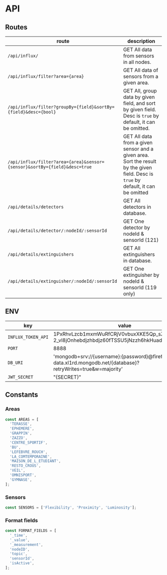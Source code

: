 # API

## Routes

| route                                                                     | description                                                                                                                         |
| ------------------------------------------------------------------------- | ----------------------------------------------------------------------------------------------------------------------------------- |
| `/api/influx/`                                                            | GET All data from sensors in all nodes.                                                                                             |
| `/api/influx/filter?area={area}`                                          | GET All data of sensors from a given area.                                                                                          |
| `/api/influx/filter?groupBy={field}&sortBy={field}&desc={bool}`           | GET All, group data by given field, and sort by given field. Desc is `true` by default, it can be omitted.                          |
| `/api/influx/filter?area={area}&sensor={sensor}&sortBy={field}&desc=true` | GET All data from a given sensor and a given area. Sort the result by the given field. Desc is `true` by default, it can be omitted |
| `/api/details/detectors`                                                  | GET All detectors in database.                                                                                                      |
| `/api/details/detector/:nodeId/:sensorId`                                 | GET One detector by nodeId & sensorId (121)                                                                                         |
| `/api/details/extinguishers`                                              | GET All extinguishers in database.                                                                                                  |
| `/api/details/extinguisher/:nodeId/:sensorId`                             | GET One extinguisher by nodeId & sensorId (119 only)                                                                                |

## ENV

| key                | value                                                                                                         |
| ------------------ | ------------------------------------------------------------------------------------------------------------- |
| `INFLUX_TOKEN_API` | 1PxRhvLzcb1mxmWuRfCRjV0vbuxXKE5Qp_sZhrnpk8_kC4-2_vl8jOnhebdjzhbdjz60fTSSU5jNzzh6hkHuadQ==                     |
| `PORT`             | 8888                                                                                                          |
| `DB_URI`           | 'mongodb+srv://{username}:{password}@fireforce-data.xl1rd.mongodb.net/{database}?retryWrites=true&w=majority' |
| `JWT_SECRET`       | "{SECRET}"                                                                                                    |

## Constants

### Areas

```js
const AREAS = [
  'TERASSE',
  'EPHEMERE',
  'GRAPPIN',
  'ZAZZO',
  'CENTRE_SPORTIF',
  'BU',
  'LEFEBVRE_ROUCH',
  'LA_COMTEMPORAINE',
  'MAISON_DE_L_ETUDIANT',
  'RESTO_CROUS',
  'VEIL',
  'OMNISPORT',
  'GYMNASE',
];
```

### Sensors

```js
const SENSORS = ['Flexibility', 'Proximity', 'Luminosity'];
```

### Format fields

```js
const FORMAT_FIELDS = [
  '_time',
  '_value',
  '_measurement',
  'nodeID',
  'topic',
  'sensorId',
  'isActive',
];
```

